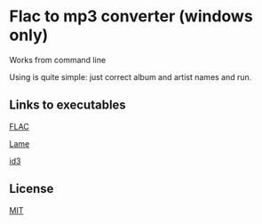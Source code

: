 # Flac to mp3 converter (windows only)

Works from command line

Using is quite simple: just correct album and artist names and run.

## Links to executables

[FLAC](https://xiph.org/flac/download.html)

[Lame](http://lame.sourceforge.net/download.php)

[id3](http://blog.forret.com/2007/08/id3exe-ideal-tool-for-tagging-and-renaming-mp3-files/)

## License
[MIT](http://opensource.org/licenses/MIT)
